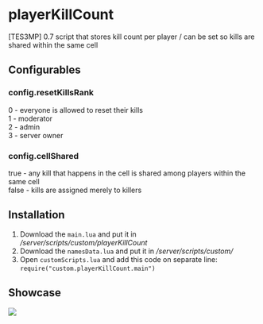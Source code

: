 # playerKillCount
[TES3MP] 0.7 script that stores kill count per player / can be set so kills are shared within the same cell

## Configurables
### config.resetKillsRank
0 - everyone is allowed to reset their kills\
1 - moderator\
2 - admin\
3 - server owner

### config.cellShared
true - any kill that happens in the cell is shared among players within the same cell\
false - kills are assigned merely to killers

## Installation

1. Download the ```main.lua``` and put it in */server/scripts/custom/playerKillCount*
2. Download the ```namesData.lua``` and put it in */server/scripts/custom/*
3. Open ```customScripts.lua``` and add this code on separate line: ```require("custom.playerKillCount.main")```

## Showcase
![](https://cdn.discordapp.com/attachments/663977921282834432/874265121092952104/unknown.png)
